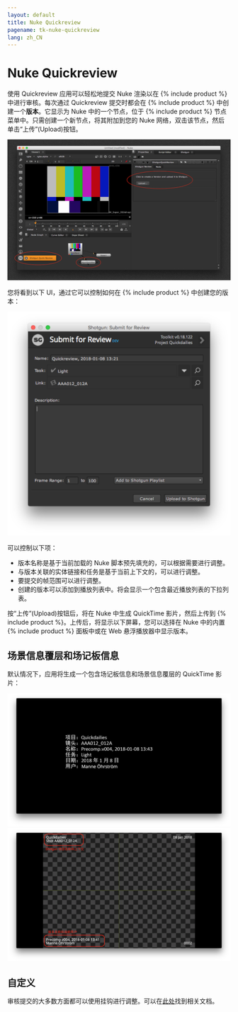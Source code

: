 ```yaml
---
layout: default
title: Nuke Quickreview
pagename: tk-nuke-quickreview
lang: zh_CN
---
```


# Nuke Quickreview

使用 Quickreview 应用可以轻松地提交 Nuke 渲染以在 {% include product %} 中进行审核。每次通过 Quickreview 提交时都会在 {% include product %} 中创建一个**版本**。它显示为 Nuke 中的一个节点，位于 {% include product %} 节点菜单中。只需创建一个新节点，将其附加到您的 Nuke 网络，双击该节点，然后单击“上传”(Upload)按钮。

![Nuke 概述](../images/apps/nuke-quickreview-nuke_ui.png)

您将看到以下 UI，通过它可以控制如何在 {% include product %} 中创建您的版本：

![提交 UI](../images/apps/nuke-quickreview-submit.png)

可以控制以下项：

- 版本名称是基于当前加载的 Nuke 脚本预先填充的，可以根据需要进行调整。
- 与版本关联的实体链接和任务是基于当前上下文的，可以进行调整。
- 要提交的帧范围可以进行调整。
- 创建的版本可以添加到播放列表中。将会显示一个包含最近播放列表的下拉列表。

按“上传”(Upload)按钮后，将在 Nuke 中生成 QuickTime 影片，然后上传到 {% include product %}。上传后，将显示以下屏幕，您可以选择在 Nuke 中的内置 {% include product %} 面板中或在 Web 悬浮播放器中显示版本。

## 场景信息覆层和场记板信息

默认情况下，应用将生成一个包含场记板信息和场景信息覆层的 QuickTime 影片：

![场记板示例](../images/apps/nuke-quickreview-slate.png)
![场景信息覆层示例](../images/apps/nuke-quickreview-burnins.png)

## 自定义

审核提交的大多数方面都可以使用挂钩进行调整。可以在[此处](http://developer.shotgridsoftware.com/tk-nuke-quickreview)找到相关文档。
